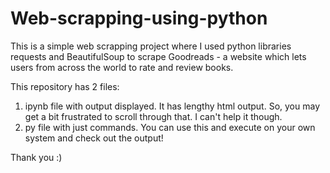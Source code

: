 # Web-scrapping-using-python
This is a simple web scrapping project where I used python libraries requests and BeautifulSoup to scrape Goodreads - a website which lets users 
from across the world to rate and review books.

This repository has 2 files:
1. ipynb file with output displayed. It has lengthy html output. So, you may get a bit frustrated to scroll through that. I can't help it though.
2. py file with just commands. You can use this and execute on your own system and check out the output!

Thank you :)
